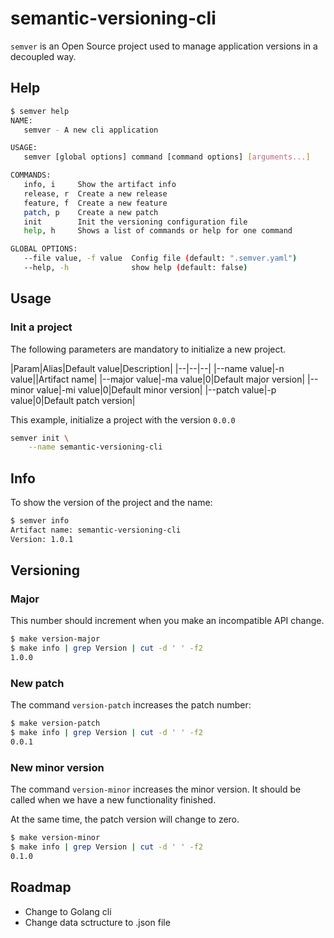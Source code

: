 # semantic-versioning-cli
```semver``` is an Open Source project used to manage application versions in a decoupled way.

## Help
```bash
$ semver help  
NAME:
   semver - A new cli application

USAGE:
   semver [global options] command [command options] [arguments...]

COMMANDS:
   info, i     Show the artifact info
   release, r  Create a new release
   feature, f  Create a new feature
   patch, p    Create a new patch
   init        Init the versioning configuration file
   help, h     Shows a list of commands or help for one command

GLOBAL OPTIONS:
   --file value, -f value  Config file (default: ".semver.yaml")
   --help, -h              show help (default: false)
```

## Usage
### Init a project
The following parameters are mandatory to initialize a new project.

|Param|Alias|Default value|Description|
|--|--|--|
|--name value|-n value||Artifact name|
|--major value|-ma value|0|Default major version|
|--minor value|-mi value|0|Default minor version|
|--patch value|-p value|0|Default patch version|

This example, initialize a project with the version ```0.0.0```
```bash
semver init \
    --name semantic-versioning-cli 
```

## Info
To show the version of the project and the name:

```zsh
$ semver info 
Artifact name: semantic-versioning-cli
Version: 1.0.1
```

## Versioning
### Major
This number should increment when you make an incompatible API change.

```zsh
$ make version-major
$ make info | grep Version | cut -d ' ' -f2
1.0.0
```

### New patch
The command ```version-patch``` increases the patch number:

```zsh
$ make version-patch
$ make info | grep Version | cut -d ' ' -f2
0.0.1
```
### New minor version
The command ```version-minor``` increases the minor version. It should be called when we have a new functionality finished. 

At the same time, the patch version will change to zero. 

```zsh
$ make version-minor
$ make info | grep Version | cut -d ' ' -f2
0.1.0
```



## Roadmap
 * Change to Golang cli 
 * Change data sctructure to .json file